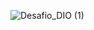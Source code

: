 ![Desafio_DIO (1)](https://github.com/renanz00r/dio-poo-desafio/assets/147177880/2d528fb2-1535-4445-b083-91433cc4a761)
